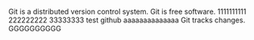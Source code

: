 Git is a distributed version control system.
Git is free software.
1111111111
222222222
33333333
test github
aaaaaaaaaaaaaa
Git tracks changes.
GGGGGGGGGG

